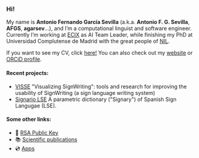 ### Hi!

My name is __Antonio Fernando García Sevilla__ (a.k.a. __Antonio F. G. Sevilla__, __AFGS__, __agarsev__...), and I’m a computational linguist and software engineer. Currently I’m working at [ECIX](https://ecix.tech/) as AI Team Leader, while finishing my PhD at Universidad Complutense de Madrid with the great people of [NIL](http://nil.fdi.ucm.es/). 

If you want to see my CV, click [here!](https://garciasevilla.com/cv.html) You can also check out my [website](https://garciasevilla.com) or [ORCiD profile](https://orcid.org/0000-0001-9025-1724e).

#### Recent projects:

- [VISSE](https://ucm.es/visse) "Visualizing SignWriting": tools and research for improving the usability of SignWriting (a sign language writing system)
- [Signario LSE](https://griffos.filol.ucm.es/signario) A parametric dictionary ("Signary") of Spanish Sign Langugae (LSE).

#### Some other links:

- :key: [RSA Public Key](https://garciasevilla.com/afgs.asc)
- :books: [Scientific publications](https://garciasevilla.com/biblio)
- :cd: [Apps](https://garciasevilla.com/apps)
